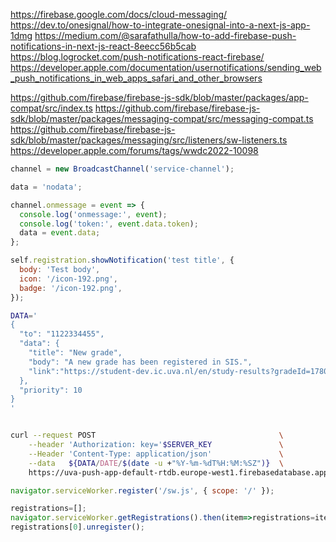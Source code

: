 https://firebase.google.com/docs/cloud-messaging/
https://dev.to/onesignal/how-to-integrate-onesignal-into-a-next-js-app-1dmg
https://medium.com/@sarafathulla/how-to-add-firebase-push-notifications-in-next-js-react-8eecc56b5cab
https://blog.logrocket.com/push-notifications-react-firebase/
https://developer.apple.com/documentation/usernotifications/sending_web_push_notifications_in_web_apps_safari_and_other_browsers

https://github.com/firebase/firebase-js-sdk/blob/master/packages/app-compat/src/index.ts
https://github.com/firebase/firebase-js-sdk/blob/master/packages/messaging-compat/src/messaging-compat.ts
https://github.com/firebase/firebase-js-sdk/blob/master/packages/messaging/src/listeners/sw-listeners.ts
https://developer.apple.com/forums/tags/wwdc2022-10098

```javascript
channel = new BroadcastChannel('service-channel');

data = 'nodata';

channel.onmessage = event => {
  console.log('onmessage:', event);
  console.log('token:', event.data.token);
  data = event.data;
};
```

```javascript
self.registration.showNotification('test title', {
  body: 'Test body',
  icon: '/icon-192.png',
  badge: '/icon-192.png',
});
```
```bash
DATA='
{
  "to": "1122334455",
  "data": {
    "title": "New grade",
    "body": "A new grade has been registered in SIS.",
    "link":"https://student-dev.ic.uva.nl/en/study-results?gradeId=178091-99999GG3Y"
  },
  "priority": 10
}
'


curl --request POST                                         \
    --header 'Authorization: key='$SERVER_KEY               \
    --Header 'Content-Type: application/json'               \
    --data   ${DATA/DATE/$(date -u +"%Y-%m-%dT%H:%M:%SZ")}  \
    https://uva-push-app-default-rtdb.europe-west1.firebasedatabase.app/1684831513418/test2.json


```


```javascript
navigator.serviceWorker.register('/sw.js', { scope: '/' });

registrations=[];
navigator.serviceWorker.getRegistrations().then(item=>registrations=item);
registrations[0].unregister();

```